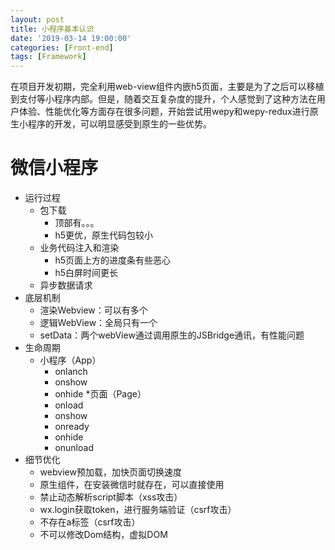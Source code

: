 ```yaml
---
layout: post
title: 小程序基本认识
date: '2019-03-14 19:00:00'
categories: [Front-end]
tags: [Framework]
---
```

在项目开发初期，完全利用web-view组件内嵌h5页面，主要是为了之后可以移植到支付等小程序内部。但是，随着交互复杂度的提升，个人感觉到了这种方法在用户体验、性能优化等方面存在很多问题，开始尝试用wepy和wepy-redux进行原生小程序的开发，可以明显感受到原生的一些优势。

# 微信小程序
  * 运行过程
    * 包下载
      * 顶部有。。。
      * h5更优，原生代码包较小
    * 业务代码注入和渲染
      * h5页面上方的进度条有些恶心
      * h5白屏时间更长
    * 异步数据请求
  * 底层机制
    * 渲染Webview：可以有多个
    * 逻辑WebView：全局只有一个
    * setData：两个webView通过调用原生的JSBridge通讯，有性能问题
  * 生命周期
    * 小程序（App）
      * onlanch
      * onshow
      * onhide
    *页面（Page）
      * onload
      * onshow
      * onready
      * onhide
      * onunload
  * 细节优化
    * webview预加载，加快页面切换速度
    * 原生组件，在安装微信时就存在，可以直接使用
    * 禁止动态解析script脚本（xss攻击）
    * wx.login获取token，进行服务端验证（csrf攻击）
    * 不存在a标签（csrf攻击）
    * 不可以修改Dom结构，虚拟DOM


